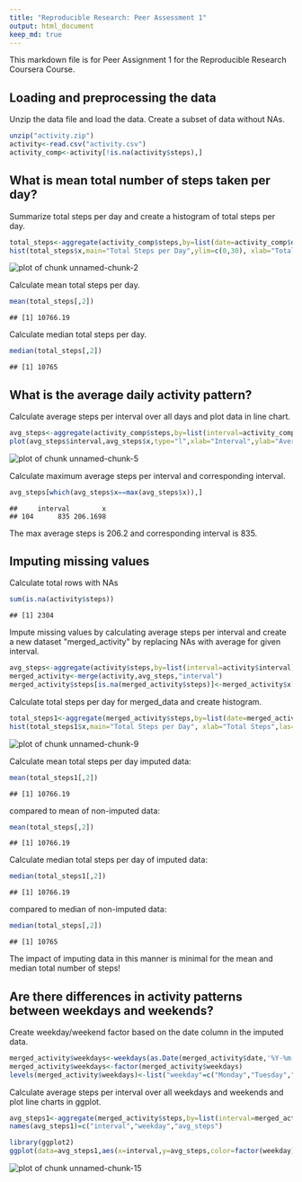 ```yaml
---
title: "Reproducible Research: Peer Assessment 1"
output: html_document
keep_md: true
---
```


This markdown file is for Peer Assignment 1 for the Reproducible Research Coursera Course.

## Loading and preprocessing the data

Unzip the data file and load the data. Create a subset of data without NAs.


```r
unzip("activity.zip")
activity<-read.csv("activity.csv")
activity_comp<-activity[!is.na(activity$steps),]
```

## What is mean total number of steps taken per day?

Summarize total steps per day and create a histogram of total steps per day.


```r
total_steps<-aggregate(activity_comp$steps,by=list(date=activity_comp$date),FUN=sum)
hist(total_steps$x,main="Total Steps per Day",ylim=c(0,30), xlab="Total Steps",las=1,border="black",col="red")
```

![plot of chunk unnamed-chunk-2](figure/unnamed-chunk-2-1.png) 

Calculate mean total steps per day.


```r
mean(total_steps[,2])
```

```
## [1] 10766.19
```

Calculate median total steps per day.


```r
median(total_steps[,2])
```

```
## [1] 10765
```


## What is the average daily activity pattern?

Calculate average steps per interval over all days and plot data in line chart.


```r
avg_steps<-aggregate(activity_comp$steps,by=list(interval=activity_comp$interval),FUN=mean)
plot(avg_steps$interval,avg_steps$x,type="l",xlab="Interval",ylab="Average Steps",main="Average Steps per Interval",col="blue")
```

![plot of chunk unnamed-chunk-5](figure/unnamed-chunk-5-1.png) 

Calculate maximum average steps per interval and corresponding interval.


```r
avg_steps[which(avg_steps$x==max(avg_steps$x)),]
```

```
##     interval        x
## 104      835 206.1698
```

The max average steps is 206.2 and corresponding interval is 835.

## Imputing missing values

Calculate total rows with NAs


```r
sum(is.na(activity$steps))
```

```
## [1] 2304
```

Impute missing values by calculating average steps per interval and create a new dataset "merged_activity" by replacing NAs with average for given interval.


```r
avg_steps<-aggregate(activity$steps,by=list(interval=activity$interval),FUN=mean,na.rm=TRUE)
merged_activity<-merge(activity,avg_steps,"interval")
merged_activity$steps[is.na(merged_activity$steps)]<-merged_activity$x[is.na(merged_activity$steps)]
```

Calculate total steps per day for merged_data and create histogram.


```r
total_steps1<-aggregate(merged_activity$steps,by=list(date=merged_activity$date),FUN=sum)
hist(total_steps1$x,main="Total Steps per Day", xlab="Total Steps",las=1,border="black",col="green")
```

![plot of chunk unnamed-chunk-9](figure/unnamed-chunk-9-1.png) 

Calculate mean total steps per day imputed data:


```r
mean(total_steps1[,2])
```

```
## [1] 10766.19
```

compared to mean of non-imputed data:


```r
mean(total_steps[,2])
```

```
## [1] 10766.19
```

Calculate median total steps per day of imputed data:


```r
median(total_steps1[,2])
```

```
## [1] 10766.19
```

compared to median of non-imputed data:


```r
median(total_steps[,2])
```

```
## [1] 10765
```

The impact of imputing data in this manner is minimal for the mean and median total number of steps!

## Are there differences in activity patterns between weekdays and weekends?

Create weekday/weekend factor based on the date column in the imputed data.


```r
merged_activity$weekdays<-weekdays(as.Date(merged_activity$date,'%Y-%m-%d'))
merged_activity$weekdays<-factor(merged_activity$weekdays)
levels(merged_activity$weekdays)<-list("weekday"=c("Monday","Tuesday","Wednesday","Thursday","Friday"),"weekend"=c("Saturday","Sunday"))
```

Calculate average steps per interval over all weekdays and weekends and plot line charts in ggplot.


```r
avg_steps1<-aggregate(merged_activity$steps,by=list(interval=merged_activity$interval,weekday=merged_activity$weekday),FUN=mean,na.rm=TRUE)
names(avg_steps1)=c("interval","weekday","avg_steps")

library(ggplot2)
ggplot(data=avg_steps1,aes(x=interval,y=avg_steps,color=factor(weekday)))+geom_line()+facet_grid(weekday~.)+labs(x="Interval",y="Average Steps",title="Average Steps for Weekday vs Weekend")+theme(legend.position="none")
```

![plot of chunk unnamed-chunk-15](figure/unnamed-chunk-15-1.png) 
